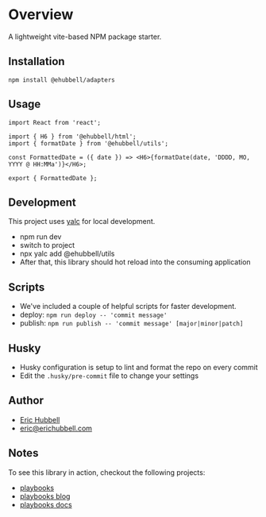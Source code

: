 # Overview
 A lightweight vite-based NPM package starter.

## Installation
```
npm install @ehubbell/adapters
```

## Usage
```tsx
import React from 'react';

import { H6 } from '@ehubbell/html';
import { formatDate } from '@ehubbell/utils';

const FormattedDate = ({ date }) => <H6>{formatDate(date, 'DDDD, MO, YYYY @ HH:MMa')}</H6>;

export { FormattedDate };

```

## Development
This project uses [yalc](https://npmjs.com/package/yalc) for local development.
- npm run dev
- switch to project
- npx yalc add @ehubbell/utils
- After that, this library should hot reload into the consuming application

## Scripts
- We've included a couple of helpful scripts for faster development.
- deploy: `npm run deploy -- 'commit message'`
- publish: `npm run publish -- 'commit message' [major|minor|patch]`

## Husky
- Husky configuration is setup to lint and format the repo on every commit
- Edit the `.husky/pre-commit` file to change your settings

## Author
- [Eric Hubbell](http://www.erichubbell.com)
- eric@erichubbell.com

## Notes
To see this library in action, checkout the following projects:
- [playbooks](https://www.playbooks.xyz)
- [playbooks blog](https://blog.playbooks.xyz)
- [playbooks docs](https://docs.playbooks.xyz)
